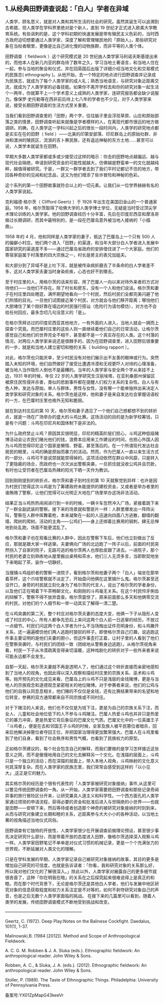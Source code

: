 ## 1.从经典田野调查说起：「白人」学者在异域
人类学，顾名思义，就是对人类和其所生活的社会的研究。虽然其诞生可以追溯到古希腊，但人类学在学科界里绝对是个新人，直到 19 世纪才正式进入欧美大学教育系统。有些讽刺的是，这个学科初期的快速发展是带有殖民主义色彩的，当时西方政府迫切想要通过人类学家，深度了解和管理殖民地的「原始人」，那些研究对象在当权者眼里，更像是比自己进化慢的动物族群，而非平等的人类个体。 


田野调查（ fieldwork ）这个研究模式是 20 世纪由人类学家马利诺夫斯基提出来的，而他本人在新几内亚的群岛待了数年之久，学习当地土著语言，和当地人住在一起，参与当地的聚会和仪式，并在回英国后出版了详细介绍当地文化和交易模式的民族志( ethnography )。从他开始，去一个特定的地点进行田野调查并记录成为民族志，就成为了每个人类学家的成人礼；熟悉当地语言，与研究对象近距离交流，就成为了人类学家的必备技能。如果你不离开学校去和你的研究对象一起生活个一两年，你就算不上一个学术意义上成熟的人类学家，连研究报告都会缺少说服力。像保罗·史托勒等在西非前后待上七八年的学者也不少见，对于人类学家来说，接受长期田野调查的生活方式至关重要。 


当我们看到田野调查里的「田野」两个字，往往脑子里会浮现草原、山庄和原始部落之类的情景，田野调查听起来就像是学者模样的人，在离现代都市很远的地方做调研。的确，在人类学这一学科兴起之后的很长一段时间内，人类学的研究地点都是实实在在的田野（ field ）——北美的印第安部落、印尼群岛上的原始社群、非洲和澳洲的殖民区、流浪的吉卜赛民族，还有遥远神秘的东方土地……甚至可以说，人类学本就诞生在田野。 


早期大多数人类学家都或多或少接受过这样的暗示：你去的田野地点越偏远、越与现代社会隔绝，申请到研究资金的可能性就越大，仿佛越是野蛮单一的文化就越纯粹，越值得被研究。于是，一群又一群学者去到了我们平时记都记不住的地方，带回各种奇妙的见闻和纪念品，这又为他们增添了些许冒险和神秘的色彩。 


这个系列的第一个田野故事就符合以上的一切元素。让我们从一位学界赫赫有名的人类学家说起。 


克利福德·格尔茨（ Clifford Geertz ）于 1926 年出生在美国旧金山的一个普通家庭。1956 年，格尔茨取得了哈佛大学的人类学博士学位，无疑是当时受过顶尖学术理论训练的人类学家。他的田野调查经历十分丰富，先后在印度尼西亚和摩洛哥做过长期调研，而其中最特别的，是一段在巴厘岛意外被当地人接纳的「小插曲」。 


1958 年的 4 月，他和同样是人类学家的妻子，抵达了巴厘岛上一个只有 500 人的偏僻小村庄。他们两个进入「田野」的渠道，和当年大部分白人学者进入发展中国家研究的渠道差不多——通过巴厘岛省政府的安排借住进了一个大家庭。他们的寄宿家庭属于村落里的四大宗族之一，村长是房主的表兄加姐夫。 


和大部分到了异域不是上吐下泻，就是被传染病折磨去了半条命的白人学者差不多，这对人类学家夫妻当时身染疟疾，心态也好不到哪去。 


至于村庄里的人，用格尔茨的话来形容，用了巴厘人一向以来对待外来者的方式对待他们——当他们不存在。除了村长和房东，没有一个人和他们说话。格尔茨和妻子在村庄里四处瞎逛，满怀期望地看向一个个村民，然后村民们全都完美闪避了他们热情的目光。一旦他们试图接近某个村民，对方就会与他们移开距离；哪怕他们大胆堵住了某个刚好靠在墙边的村民强行搭讪（危险行为请勿模仿），对方也不会给任何回应，最多念叨几句没意义的「是」。 


在格尔茨拜访过的印度尼西亚其他地方，一有外面的人进入，当地人就会一拥而上探查个究竟。而巴厘村庄里的这些人则一直继续着他们自己的日常活动，让格尔茨感觉自己和他们的世界完全不相干，甚至都不是一个真实存在的人类。这个村落的情况，对两位人类学家来说还是很棘手的，因为在田野调查里，进入田野后很重要的一步，就是和当地人建立密切和睦的关系（ building rapport ）。 


对此，格尔茨也只能庆幸，至少村民没有对他们展示出不友善的眼神或行为。突然踏入未知的环境，他们自然做好了接受比遭遇冷漠和无视更吓人对待的心理准备，被当地人当作隐形人倒也不是最糟的。当年的人类学家与安全两个字从来挂不上边，1931 年的时候，年仅 22 岁的人类学研究生汉丽埃塔，在亚利桑那州保留区被原住民性侵并杀害，类似的悲剧事件都在提醒人们权力关系的复杂性。白人与有色人种，发达与原始，单人与群体，男性与女性，没有哪一个能单独拎出来决定人类学家和研究对象的关系。格尔茨也是这样，他和妻子是来自发达社会掌握话语权的一方，在巴厘村庄里也格外无知和脆弱。 


就在到达村庄后的第 10 天，格尔茨和妻子遇见了一个他们自己想都想不到的转折点，就是一场在广场举办的盛大的斗鸡比赛。这场活动的目的是为新学校筹钱，只是有个问题：斗鸡在印尼共和国体制下是非法的。 


为什么政府禁止斗鸡？原因其实很明显，印尼的精英阶层们担心，斗鸡这种低级赌博活动会让农民们赌光他们的钱，浪费本应用来工作建设的时间，也担心外国人因为斗鸡而觉得印尼这个国家是懒惰、野蛮，甚至落后的。在一个所谓现代发达社会居民的眼里，斗鸡的确是原始而暴力的活动。然而，作为巴厘人一直以来生活方式的一部分，斗鸡可不是说禁就能禁得掉的。这项活动依然在群众中风靡，只是转入了更隐蔽的场合，而政府也一次次派出警察突袭，一旦抓住就没收公鸡并且罚款，有时也让受罚者在巴厘岛热辣的阳光下晒一天作为教训。 


回到刚刚提到的转折点，格尔茨和妻子到村庄的第 10 天就察觉到异样：也许是因为村民们觉得这次斗鸡是为了筹建政府未能提供的建校资金，又或者是举办者里的谁贿赂了警察，让他们觉得可以光明正大地在广场里举办这场非法活动。 


结果正当斗鸡热热闹闹进行到一半的时候，一辆卡车忽然冲入广场，紧接着跳下来了一群全副武装的警察。接下来的场景就和警匪片一样：人群里爆发出一阵阵尖叫，警察在人群中挥舞着枪，本来凝聚在一起的人迅速向四面八方逃散，翻墙的翻墙，爬树的爬树。活动的主角——公鸡们——身上还绑着比赛用的钢刺，肆无忌惮地到处乱跑，场面不能更混乱了。 


格尔茨和妻子也在观看比赛的人群中，因此在警察下车后，他们也立刻做出了反应，那就是跟大家一样逃窜。夫妻俩向广场的北边跑了一阵子以后，前面的村民突然拐入了自家的院子，无路可逃的格尔茨两人也厚脸皮跟了进去。一进院子，那个村民的老婆立刻熟练地从屋里搬出桌椅和茶水，他们三人无须多言，当即默契地坐下来喝起了茶，装作一切静好。 


当搜捕斗鸡组织者的警察一进院子，看到格尔茨和他妻子两个「白人」端坐在那举着茶杯，这个爪哇警察就不淡定了，开始盘问他俩在这里搞什么鬼。格尔茨甚至还没开口，身旁的村民就立刻化身为了格尔茨的代言人，说出了格尔茨的学者身份，以及他们正在喝着下午茶畅聊文化，和刚刚的斗鸡毫无关系。在这个村民伶牙俐齿的辩解下，警察不得不放弃盘查。格尔茨震惊了，原来前面那么多天和他俩零交流的村民，对他们的个人细节和一举一动其实了解得一清二楚。 


在斗鸡突袭的第二天，整个村庄对格尔茨夫妻的态度大变，他俩一下子从隐形人变成了村庄的中心，所有人都争先恐后上来问这两个白人前一日逃窜的经历，不放过一点细节。村民们问这两个白人学者为什么不当场掏出证件亮明身份，和斗鸡撇开关系，还一遍遍模仿他们两人逃跑时狼狈的样子。即使格尔茨自己打趣，说逃跑这件事主要证明的是他们夫妻的胆小，但这件事歪打正着，让村子里的人看到了他们在警察突袭时，与村民们的团结一致（团结地从警察身边逃跑）。从格尔茨视角来看，村民一下子从冷漠疏离变得亲切温暖，这种戏剧化的转折对于一些外来者来说可能永远都不会发生。 


自那一天起，格尔茨夫妻就不再是透明人了，他们通过这个转折直接而亲密地感知到了当地人的视角，也因此得以深入观察和描绘村庄里的宗族关系、巫术和斗鸡等。抛开预先的文化成见来看，巴厘岛上的斗鸡不只是浅层的金钱赌博，更是与当地人的宗族观念和道德观念紧密相关的地位赌博。对于参赛者来说，他们的公鸡与他们的自我认同息息相关，他们赌的不仅仅是金钱，还有比赛结果带来的名望和地位转变，参赛的双方通常都来自不同宗族或不同村庄。


对于下赌注的人来说，他们也不仅仅是为钱下注，更是为自己的宗族关系下注，而女人、儿童和社会地位低下的人不参与斗鸡赌注。巴厘人热爱斗鸡也并非只是热爱它的暴力冲突，更是热爱它背后象征的巴厘文化气质。巴厘文化中的一位英雄王子「斗鸡者」，便是在去和邻国王子斗鸡的时候，全家及族人被平民篡位者暗杀，回来后他解决掉篡位者夺回王位，并把国家治理得更加繁荣强大。巴厘人在斗鸡里看到了他们自身，看到了社会秩序和男性气概，也看到了民族权力的原型。 


正如格尔茨建议的，每个社会包含自己的解释，而我们要做的是学习怎样接近这张意义之网，而不是傲慢地用自己的文化去解释另一个文化。在浅描的层面上，斗鸡只是一个独立的活动；而在深描的层面上，带入本地人视角，斗鸡映射的文化意义何其深厚复杂。而在人类学家的民族志里，我们常常会感受到这样的「以小见大」,这正是它的魅力。 


其实格尔茨的经历是个很有代表性的「人类学家被研究对象接纳」事件,从这里可以瞥见传统田野调查的一角。从一开始，人类学家需要把田野调查和那些记录奇闻异事的旅行冒险区分开来，让研究兼具人道主义和科学性。一个西方面孔的人类学家通过烦琐的申请流程，获得必要的资金和批准后进入与世隔绝的小世界——也就是田野——安顿下来，然后等待或者创造那个神奇的被研究对象接纳的时刻到来，从而与研究对象建立长期和睦的关系，近距离参与大大小小的各种活动，以当地土著的视角描述当地仪式风俗。


田野调查有它独特的开放性，人类学家很少在开展调查前做理论预设，甚至很少事先决定研究什么部分，而是带着开放的态度进入田野，像格尔茨选择深入观察斗鸡一样。人类学家田野笔记不单单是对仪式习惯的机械记录，更是一个个充满张力的世界观，不断延展对人类文化的理解。 


只是在学科发展的早期，人类学家记录自己被研究对象接纳的故事，其目的更多是增加自己研究的可信度，也就是告诉读者：「你看，我和研究对象的关系那么好，所以我对他们文化的了解很深入。」除此以外，人类学家对展露自己的更多细节就很吝啬了，这种「你在明我在暗」的关系在之后探究起来很难说得上是真正的和睦。而在那个时代背景下，无论是格尔茨还是其他白人学者，他们与发展中地区研究对象的信息获取程度和权力关系注定是不对等的，如何不剥夺研究对象自己的声音，也是之后无数个人类学家面临的挑战。 在接下来的几篇里可以看到，随着人类学的发展，传统田野调查模式不断地受到挑战和改变。 


  




——————————————————


Geertz, C. (1972). Deep Play:Notes on the Balinese Cockfight. Daedalus, 101(1), 1-37.  


Malinowski,B. (1984 [2012]). Method and Scope of Anthropological Fieldwork. 


A. C. G. M. Robben & J. A. Sluka (eds.). Ethnographic fieldwork: An anthropological reader. John Wiley & Sons.


Robben, A. C., & Sluka, J. A. (eds.). (2012). Ethnographic fieldwork: An anthropological reader. John Wiley & Sons. 


Stoller, P. (1989). The Taste of Ethnographic Things. Philadelphia: University of Pennsylvania Press.       


备案号:YX01ZpMapG43keeVr

